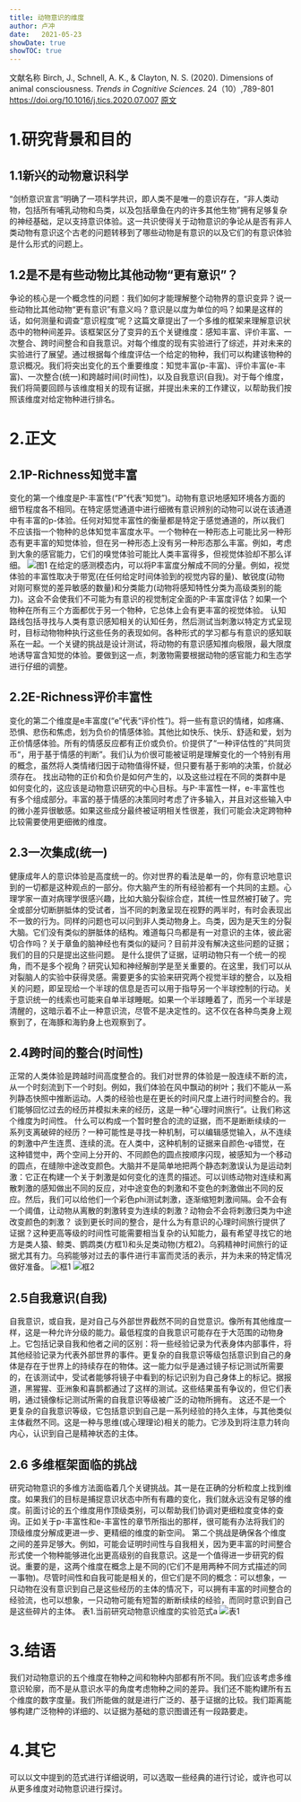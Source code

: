 ```yaml
---
title: 动物意识的维度
author: 卢冲
date:   2021-05-23
showDate: true 
showTOC: true  
---
```

文献名称
Birch, J., Schnell, A. K., & Clayton, N. S. (2020).  Dimensions of animal consciousness. *Trends in Cognitive Sciences.* 24（10）,789-801
https://doi.org/10.1016/j.tics.2020.07.007
[原文](../Source_Files/2021-05-23-LC2.pdf)
# 1.研究背景和目的
## 1.1新兴的动物意识科学
 “剑桥意识宣言”明确了一项科学共识，即人类不是唯一的意识存在，“非人类动物，包括所有哺乳动物和鸟类，以及包括章鱼在内的许多其他生物”拥有足够复杂的神经基础，足以支持意识体验。这一共识使得关于动物意识的争论从是否有非人类动物有意识这个古老的问题转移到了哪些动物是有意识的以及它们的有意识体验是什么形式的问题上。
## 1.2是不是有些动物比其他动物“更有意识”？
争论的核心是一个概念性的问题：我们如何才能理解整个动物界的意识变异？说一些动物比其他动物“更有意识”有意义吗？意识是以度为单位的吗？如果是这样的话，如何测量和调查“意识程度”呢？这篇文章提出了一个多维的框架来理解意识状态中的物种间差异。该框架区分了变异的五个关键维度：感知丰富、评价丰富、一次整合、跨时间整合和自我意识。对每个维度的现有实验进行了综述，并对未来的实验进行了展望。通过根据每个维度评估一个给定的物种，我们可以构建该物种的意识概况。我们将突出变化的五个重要维度：知觉丰富(p-丰富)、评价丰富(e-丰富)、一次整合(统一)和跨越时间(时间性)，以及自我意识(自我)。对于每个维度，我们将简要回顾与该维度相关的现有证据，并提出未来的工作建议，以帮助我们按照该维度对给定物种进行排名。
# 2.正文
## 2.1P-Richness知觉丰富
变化的第一个维度是P-丰富性(“P”代表“知觉”)。动物有意识地感知环境各方面的细节程度各不相同。在特定感觉通道中进行细微有意识辨别的动物可以说在该通道中有丰富的p-体验。任何对知觉丰富性的衡量都是特定于感觉通道的，所以我们不应该指一个物种的总体知觉丰富度水平。一个物种在一种形态上可能比另一种形态有更丰富的知觉体验，但在另一种形态上没有另一种形态那么丰富。例如，考虑到大象的感官能力，它们的嗅觉体验可能比人类丰富得多，但视觉体验却不那么详细。
![图1](../Supporting_Information/2021-05-23-LC2-Fig1.png)
在给定的感测模态内，可以将P丰富度分解成不同的分量。例如，视觉体验的丰富性取决于带宽(在任何给定时间体验到的视觉内容的量)、敏锐度(动物对刚可察觉的差异敏感的数量)和分类能力(动物将感知特性分类为高级类别的能力)。这会不会使我们不可能为有意识的视觉制定全面的P-丰富度评估？如果一个物种在所有三个方面都优于另一个物种，它总体上会有更丰富的视觉体验。
认知路线包括寻找与人类有意识感知相关的认知任务，然后测试当刺激以特定方式呈现时，目标动物物种执行这些任务的表现如何。各种形式的学习都与有意识的感知联系在一起。一个关键的挑战是设计测试，将动物的有意识感知推向极限，最大限度地诱导富含知觉的体验。要做到这一点，刺激物需要根据动物的感官能力和生态学进行仔细的调整。
## 2.2E-Richness评价丰富性
变化的第二个维度是e丰富度(“e”代表“评价性”)。将一些有意识的情绪，如疼痛、恐惧、悲伤和焦虑，划为负价的情感体验。其他比如快乐、快乐、舒适和爱，划为正价情感体验。所有的情感反应都有正价或负价。价提供了“一种评估性的”共同货币“，用于基于情感的判断”。我们认为价很可能被证明是理解变化的一个特别有用的概念，虽然将人类情绪归因于动物值得怀疑，但只要有基于影响的决策，价就必须存在。
找出动物的正价和负价是如何产生的，以及这些过程在不同的类群中是如何变化的，这应该是动物意识研究的中心目标。与P-丰富性一样，e-丰富性也有多个组成部分。丰富的基于情感的决策同时考虑了许多输入，并且对这些输入中的微小差异很敏感。如果这些成分最终被证明相关性很差，我们可能会决定跨物种比较需要使用更细微的维度。
## 2.3一次集成(统一)
健康成年人的意识体验是高度统一的。你对世界的看法是单一的，你有意识地意识到的一切都是这种观点的一部分。你大脑产生的所有经验都有一个共同的主题。心理学家一直对病理学很感兴趣，比如大脑分裂综合症，其统一性显然被打破了。完全或部分切断胼胝体的受试者，当不同的刺激呈现在视野的两半时，有时会表现出不一致的行为。同样的问题也可以问到非人类动物身上。鸟类，因为是天生的分裂大脑。它们没有类似的胼胝体的结构。难道每只鸟都是有一对意识的主体，彼此密切合作吗？关于章鱼的脑神经也有类似的疑问？目前并没有解决这些问题的证据；我们的目的只是提出这些问题。
是什么提供了证据，证明动物只有一个统一的视角，而不是多个视角？研究认知和神经解剖学是至关重要的。在这里，我们可以从对裂脑人的实验中获得灵感。需要更多的实验来研究两个视觉半球的整合，以及相关的问题，即呈现给一个半球的信息是否可以用于指导另一个半球控制的行动。关于意识统一的线索也可能来自单半球睡眠。如果一个半球睡着了，而另一个半球是清醒的，这暗示着不止一种意识流，尽管不是决定性的。这不仅在各种鸟类身上观察到了，在海豚和海豹身上也观察到了。
## 2.4跨时间的整合(时间性)
正常的人类体验是跨越时间高度整合的。我们对世界的体验是一股连续不断的流，从一个时刻流到下一个时刻。例如，我们体验在风中飘动的树叶；我们不能从一系列静态快照中推断运动。人类的经验也是在更长的时间尺度上进行时间整合的。我们能够回忆过去的经历并模拟未来的经历，这是一种“心理时间旅行”。让我们称这个维度为时间性。
什么可以构成一个暂时整合的流的证据，而不是断断续续的一系列支离破碎的经历？一种可能性是寻找一种机制，可以编辑感觉输入，从不连续的刺激中产生连贯、连续的流。在人类中，这种机制的证据来自颜色-φ错觉，在这种错觉中，两个空间上分开的、不同颜色的圆点按顺序闪现，被感知为一个移动的圆点，在缝隙中途改变颜色。大脑并不是简单地把两个静态刺激误认为是运动刺激：它正在构建一个关于刺激是如何变化的连贯的描述。可以训练动物对连续和离散刺激的感知做出不同的反应，对中途变色的刺激和不变色的刺激做出不同的反应。然后，我们可以给他们一个彩色phi测试刺激，逐渐缩短刺激间隔。会不会有一个阈值，让动物从离散的刺激转变为连续的刺激？动物会不会将刺激归类为中途改变颜色的刺激？
谈到更长时间的整合，是什么为有意识的心理时间旅行提供了证据？这种更高等级的时间性可能需要相当复杂的认知能力，最有希望寻找它的地方是类人猿、鲸类、鹦鹉类(方框1)和头足类动物(方框2)。乌鸦精神时间旅行的证据尤其有力。乌鸦能够对过去的事件进行丰富而灵活的表示，并为未来的特定情况做好准备。
![框1](../Supporting_Information/2021-05-23-LC2-Box1.png)
![框2](../Supporting_Information/2021-05-23-LC2-Box2.png)
## 2.5自我意识(自我)
自我意识，或自我，是对自己与外部世界截然不同的自觉意识。像所有其他维度一样，这是一种允许分级的能力。最低程度的自我意识可能存在于大范围的动物身上。它包括记录自我和他者之间的区别：将一些经验记录为代表身体内部事件，将其他经验记录为代表外部世界的事件。更复杂的自我意识等级包括意识到自己的身体是存在于世界上的持续存在的物体。这一能力似乎是通过镜子标记测试所需要的，在该测试中，受试者能够将镜子中看到的标记识别为自己身体上的标记。据报道，黑猩猩、亚洲象和喜鹊都通过了这样的测试。这些结果虽有争议的，但它们表明，通过镜像标记测试所需的自我意识等级被广泛的动物所拥有。
这还不是一个更复杂的自我意识等级，它包括意识到自己是一系列经验的持久主体，与其他类似主体截然不同。这是一种与思维(或心理理论)相关的能力。它涉及到将注意力转向内心，认识到自己是精神状态的主体。
## 2.6 多维框架面临的挑战
研究动物意识的多维方法面临着几个关键挑战。其一是在正确的分析粒度上找到维度。如果我们的目标是捕捉意识状态中所有有趣的变化，我们就永远没有足够的维度。前面讨论的五个维度用作顶级类别，可以帮助我们协调对更细粒度变体的查询。正如关于p-丰富性和e-丰富性的章节所指出的那样，很可能有办法将我们的顶级维度分解成更进一步、更精细的维度的新空间。
第二个挑战是确保各个维度之间的差异足够大。例如，可能会证明时间性与自我相关，因为更丰富的时间整合形式使一个物种能够进化出更高级别的自我意识。这是一个值得进一步研究的假说。重要的是，这两个维度在概念上是不同的(它们不是用两种不同方式描述的同一事物)。尽管时间性和自我可能是相关的，但它们是不同的概念：可以想象，一只动物在没有意识到自己是这些经历的主体的情况下，可以拥有丰富的时间整合的经验流，也可以想象，一只动物可能有短暂的断断续续的经验，而同时意识到自己是这些碎片的主体。
表1.当前研究动物意识维度的实验范式a
![表1](../Supporting_Information/2021-05-23-LC2-Table1.png)
# 3.结语
我们对动物意识的五个维度在物种之间和物种内部都有所不同。我们应该考虑多维意识轮廓，而不是从意识水平的角度考虑物种之间的差异。我们还不能构建所有五个维度的数字度量。我们所能做的就是进行广泛的、基于证据的比较。我们距离能够构建广泛物种的详细的、以证据为基础的意识图谱还有一段路要走。
# 4.其它
可以以文中提到的范式进行详细说明，可以选取一些经典的进行讨论，或许也可以从更多维度对动物意识进行探讨。 
